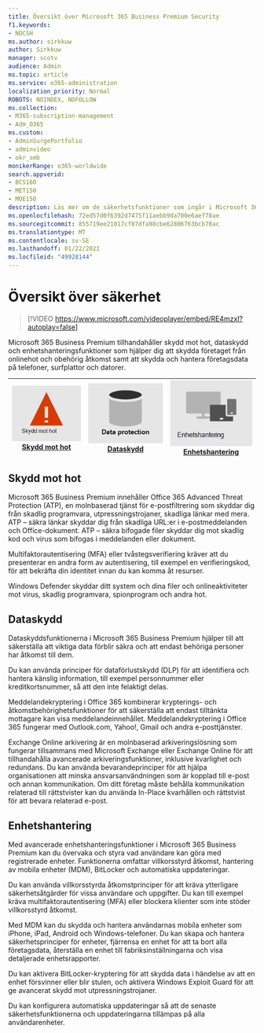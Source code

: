 ```yaml
---
title: Översikt över Microsoft 365 Business Premium Security
f1.keywords:
- NOCSH
ms.author: sirkkuw
author: Sirkkuw
manager: scotv
audience: Admin
ms.topic: article
ms.service: o365-administration
localization_priority: Normal
ROBOTS: NOINDEX, NOFOLLOW
ms.collection:
- M365-subscription-management
- Adm_O365
ms.custom:
- AdminSurgePortfolio
- adminvideo
- okr_smb
monikerRange: o365-worldwide
search.appverid:
- BCS160
- MET150
- MOE150
description: Läs mer om de säkerhetsfunktioner som ingår i Microsoft 365 för företag.
ms.openlocfilehash: 72ed57d0f6392d7475f11aebb9da700e6aef78ae
ms.sourcegitcommit: 855719ee21017cf87dfa98cbe62806763bcb78ac
ms.translationtype: MT
ms.contentlocale: sv-SE
ms.lasthandoff: 01/22/2021
ms.locfileid: "49928144"
---
```

# <a name="overview-of-security"></a>Översikt över säkerhet

> [!VIDEO https://www.microsoft.com/videoplayer/embed/RE4mzxI?autoplay=false]

Microsoft 365 Business Premium tillhandahåller skydd mot hot, dataskydd och enhetshanteringsfunktioner som hjälper dig att skydda företaget från onlinehot och obehörig åtkomst samt att skydda och hantera företagsdata på telefoner, surfplattor och datorer.

|![Skydd mot hot](../media/m365-business-security-threat-protection.png)<br/>[Skydd mot hot](#threat-protection)|![Samarbeta med en klient](../media/m365-business-security-data-protection.png) <br/>[Dataskydd](#data-protection) | ![Enhetshantering](../media/m365-business-security-device-management.png) <br/>[Enhetshantering](#device-management) |
|--|--|--|

## <a name="threat-protection"></a>Skydd mot hot

Microsoft 365 Business Premium innehåller Office 365 Advanced Threat Protection (ATP), en molnbaserad tjänst för e-postfiltrering som skyddar dig från skadlig programvara, utpressningstrojaner, skadliga länkar med mera. ATP – säkra länkar skyddar dig från skadliga URL:er i e-postmeddelanden och Office-dokument. ATP – säkra bifogade filer skyddar dig mot skadlig kod och virus som bifogas i meddelanden eller dokument.

Multifaktorautentisering (MFA) eller tvåstegsverifiering kräver att du presenterar en andra form av autentisering, till exempel en verifieringskod, för att bekräfta din identitet innan du kan komma åt resurser.  

Windows Defender skyddar ditt system och dina filer och onlineaktiviteter mot virus, skadlig programvara, spionprogram och andra hot.

## <a name="data-protection"></a>Dataskydd

Dataskyddsfunktionerna i Microsoft 365 Business Premium hjälper till att säkerställa att viktiga data förblir säkra och att endast behöriga personer har åtkomst till dem.

Du kan använda principer för dataförlustskydd (DLP) för att identifiera och hantera känslig information, till exempel personnummer eller kreditkortsnummer, så att den inte felaktigt delas. 

Meddelandekryptering i Office 365 kombinerar krypterings- och åtkomstbehörighetsfunktioner för att säkerställa att endast tilltänkta mottagare kan visa meddelandeinnehållet. Meddelandekryptering i Office 365 fungerar med Outlook.com, Yahoo!, Gmail och andra e-posttjänster.

Exchange Online arkivering är en molnbaserad arkiveringslösning som fungerar tillsammans med Microsoft Exchange eller Exchange Online för att tillhandahålla avancerade arkiveringsfunktioner, inklusive kvarlighet och redundans. Du kan använda bevarandeprinciper för att hjälpa organisationen att minska ansvarsanvändningen som är kopplad till e-post och annan kommunikation. Om ditt företag måste behålla kommunikation relaterad till rättstvister kan du använda In-Place kvarhållen och rättstvist för att bevara relaterad e-post.

## <a name="device-management"></a>Enhetshantering

Med avancerade enhetshanteringsfunktioner i Microsoft 365 Business Premium kan du övervaka och styra vad användare kan göra med registrerade enheter. Funktionerna omfattar villkorsstyrd åtkomst, hantering av mobila enheter (MDM), BitLocker och automatiska uppdateringar.

Du kan använda villkorsstyrda åtkomstprinciper för att kräva ytterligare säkerhetsåtgärder för vissa användare och uppgifter. Du kan till exempel kräva multifaktorautentisering (MFA) eller blockera klienter som inte stöder villkorsstyrd åtkomst.

Med MDM kan du skydda och hantera användarnas mobila enheter som iPhone, iPad, Android och Windows-telefoner. Du kan skapa och hantera säkerhetsprinciper för enheter, fjärrensa en enhet för att ta bort alla företagsdata, återställa en enhet till fabriksinställningarna och visa detaljerade enhetsrapporter. 

Du kan aktivera BitLocker-kryptering för att skydda data i händelse av att en enhet försvinner eller blir stulen, och aktivera Windows Exploit Guard för att ge avancerat skydd mot utpressningstrojaner.

Du kan konfigurera automatiska uppdateringar så att de senaste säkerhetsfunktionerna och uppdateringarna tillämpas på alla användarenheter. 
